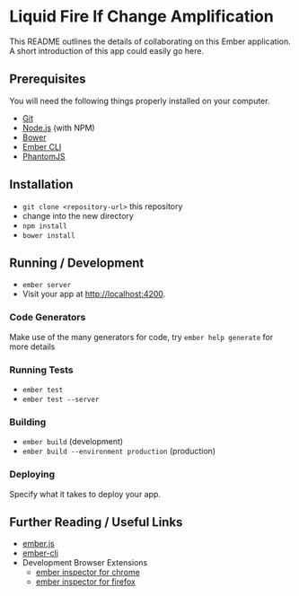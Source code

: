 # Liquid Fire If Change Amplification

This README outlines the details of collaborating on this Ember application.
A short introduction of this app could easily go here.

## Prerequisites

You will need the following things properly installed on your computer.

* [Git](http://git-scm.com/)
* [Node.js](http://nodejs.org/) (with NPM)
* [Bower](http://bower.io/)
* [Ember CLI](http://www.ember-cli.com/)
* [PhantomJS](http://phantomjs.org/)

## Installation

* `git clone <repository-url>` this repository
* change into the new directory
* `npm install`
* `bower install`

## Running / Development

* `ember server`
* Visit your app at [http://localhost:4200](http://localhost:4200).

### Code Generators

Make use of the many generators for code, try `ember help generate` for more details

### Running Tests

* `ember test`
* `ember test --server`

### Building

* `ember build` (development)
* `ember build --environment production` (production)

### Deploying

Specify what it takes to deploy your app.

## Further Reading / Useful Links

* [ember.js](http://emberjs.com/)
* [ember-cli](http://www.ember-cli.com/)
* Development Browser Extensions
  * [ember inspector for chrome](https://chrome.google.com/webstore/detail/ember-inspector/bmdblncegkenkacieihfhpjfppoconhi)
  * [ember inspector for firefox](https://addons.mozilla.org/en-US/firefox/addon/ember-inspector/)

